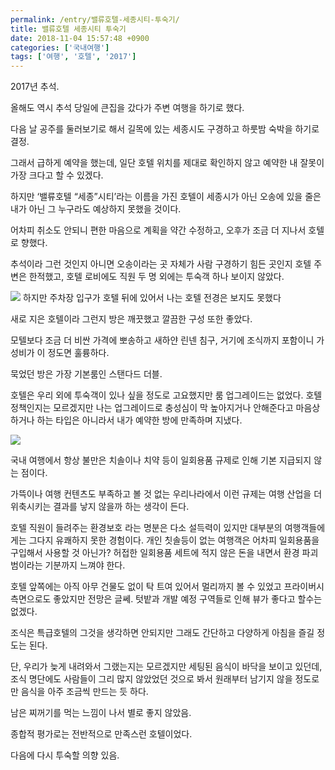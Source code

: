 ```yaml
---
permalink: /entry/밸류호텔-세종시티-투숙기/
title: 밸류호텔 세종시티 투숙기
date: 2018-11-04 15:57:48 +0900
categories: ['국내여행']
tags: ['여행', '호텔', '2017']
---
```




2017년 추석.

올해도 역시 추석 당일에 큰집을 갔다가 주변 여행을 하기로 했다.

다음 날 공주를 둘러보기로 해서 길목에 있는 세종시도 구경하고 하룻밤 숙박을 하기로 결정.

  

그래서 급하게 예약을 했는데, 일단 호텔 위치를 제대로 확인하지 않고 예약한 내 잘못이 가장 크다고 할 수 있겠다.

하지만 ‘밸류호텔 “세종”시티’라는 이름을 가진 호텔이 세종시가 아닌 오송에 있을 줄은 내가 아닌 그 누구라도 예상하지 못했을 것이다.

어차피 취소도 안되니 편한 마음으로 계획을 약간 수정하고, 오후가 조금 더 지나서 호텔로 향했다.

추석이라 그런 것인지 아니면 오송이라는 곳 자체가 사람 구경하기 힘든 곳인지 호텔 주변은 한적했고, 호텔 로비에도 직원 두 명 외에는 투숙객
하나 보이지 않았다.

  

![][link0]
하지만 주차장 입구가 호텔 뒤에 있어서 나는 호텔 전경은 보지도 못했다

  

새로 지은 호텔이라 그런지 방은 깨끗했고 깔끔한 구성 또한 좋았다.

모텔보다 조금 더 비싼 가격에 뽀송하고 새하얀 린넨 침구, 거기에 조식까지 포함이니 가성비가 이 정도면 훌륭하다.

묵었던 방은 가장 기본룸인 스탠다드 더블.

호텔은 우리 외에 투숙객이 있나 싶을 정도로 고요했지만 룸 업그레이드는 없었다. 호텔 정책인지는 모르겠지만 나는 업그레이드로 충성심이 막
높아지거나 안해준다고 마음상하거나 하는 타입은 아니라서 내가 예약한 방에 만족하며 지냈다.

  

![][link1]

  

국내 여행에서 항상 불만은 치솔이나 치약 등이 일회용품 규제로 인해 기본 지급되지 않는 점이다.

가뜩이나 여행 컨텐츠도 부족하고 볼 것 없는 우리나라에서 이런 규제는 여행 산업을 더 위축시키는 결과를 낳지 않을까 하는 생각이 든다.

호텔 직원이 들려주는 환경보호 라는 명분은 다소 설득력이 있지만 대부분의 여행객들에게는 그다지 유쾌하지 못한 경험이다. 개인 칫솔등이 없는
여행객은 어차피 일회용품을 구입해서 사용할 것 아닌가? 허접한 일회용품 세트에 적지 않은 돈을 내면서 환경 파괴범이라는 기분까지 느껴야
한다.

  

호텔 앞쪽에는 아직 아무 건물도 없이 탁 트여 있어서 멀리까지 볼 수 있었고 프라이버시 측면으로도 좋았지만 전망은 글쎄. 텃밭과 개발 예정
구역들로 인해 뷰가 좋다고 할수는 없겠다.

  

조식은 특급호텔의 그것을 생각하면 안되지만 그래도 간단하고 다양하게 아침을 즐길 정도는 된다.

단, 우리가 늦게 내려와서 그랬는지는 모르겠지만 세팅된 음식이 바닥을 보이고 있던데, 조식 명단에도 사람들이 그리 많지 않았었던 것으로 봐서
원래부터 남기지 않을 정도로만 음식을 아주 조금씩 만드는 듯 하다.

남은 찌꺼기를 먹는 느낌이 나서 별로 좋지 않았음.

  

종합적 평가로는 전반적으로 만족스런 호텔이었다.

다음에 다시 투숙할 의향 있음.

  

  


[link0]:http://cfile27.uf.tistory.com/image/998C364F5BDE980329D5BD
[link1]:http://cfile1.uf.tistory.com/image/993F2C3A5BDE98030F0D19
